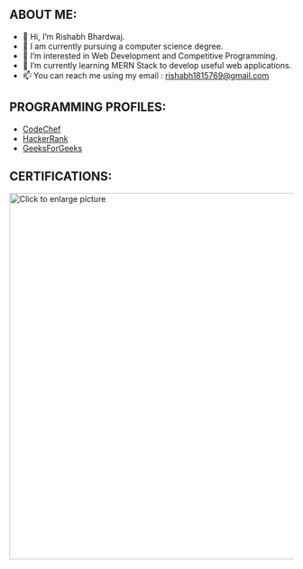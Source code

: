 ## ABOUT ME:
- 👋 Hi, I’m Rishabh Bhardwaj.
- :notebook: I am currently pursuing a computer science degree.
- 👀 I’m interested in Web Development and Competitive Programming.
- 🌱 I’m currently learning MERN Stack to develop useful web applications.
- 📫 You can reach me using my email : rishabh1815769@gmail.com


## PROGRAMMING PROFILES:
* [CodeChef](https://www.codechef.com/users/rishabh1815769)
* [HackerRank](https://www.hackerrank.com/rishabh1815769)
* [GeeksForGeeks](https://auth.geeksforgeeks.org/user/rishabh1815769/profile)

## CERTIFICATIONS:
<a href="https://drive.google.com/uc?export=view&id=1lmuuKml_XEq16M3gpabcz_JGugAgVigE"><img src="https://drive.google.com/uc?export=view&id=<FILEID>" style="width: 650px; max-width: 100%; height: auto" title="Click to enlarge picture" />
